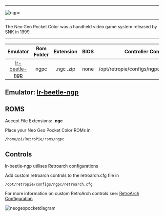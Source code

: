 ***
![ngpc](https://cloud.githubusercontent.com/assets/10035308/12213463/93536f40-b635-11e5-81ef-e30de2236d00.png)
***
The Neo Geo Pocket Color was a handheld video game system released by SNK in 1999.

***

| Emulator | Rom Folder | Extension | BIOS |  Controller Config |
| :---: | :---: | :---: | :---: | :---: |
| [lr-beetle-ngp](https://github.com/libretro/beetle-ngp-libretro.git) | ngpc  | .ngc .zip| none | /opt/retropie/configs/ngpc/retroarch.cfg |

## Emulator: [lr-beetle-ngp](https://github.com/libretro/beetle-ngp-libretro.git)

## ROMS
Accept File Extensions: **.ngc**

Place your Neo Geo Pocket Color ROMs in
```
/home/pi/RetroPie/roms/ngpc
```
## Controls

lr-beetle-ngp utilises Retroarch configurations

Add custom retroarch controls to the retroarch.cfg file in
```shell
/opt/retropie/configs/ngpc/retroarch.cfg
```
For more information on custom RetroArch controls see: [RetroArch Configuration](RetroArch-Configuration)

![neogeopocketdiagram](https://cloud.githubusercontent.com/assets/10035308/8244887/0e06c54a-15e4-11e5-8f8f-28758d16c446.png)